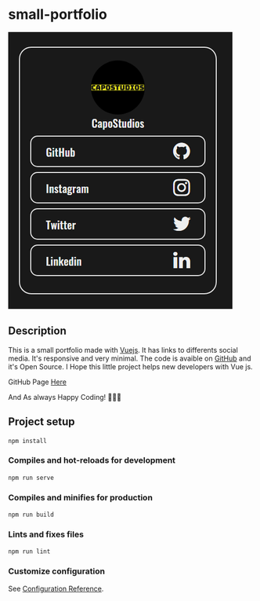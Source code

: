 # small-portfolio 

![Screenshot](https://github.com/CapoStudios/small-portfolio/blob/mocho/src/assets/screenshot1.png)

## Description
This is a small portfolio made with [Vuejs](https://v3.vuejs.org/).
It has links to differents social media. It's responsive and very minimal. The code is avaible on [GitHub](https://github.com/CapoStudios/small-portfolio) and it's Open Source.
I Hope this little project helps new developers with Vue js.

GitHub Page [Here](https://capostudios.github.io/small-portfolio/)

And As always Happy Coding! 👨‍💻💪 


## Project setup
```
npm install
```

### Compiles and hot-reloads for development
```
npm run serve
```

### Compiles and minifies for production
```
npm run build
```

### Lints and fixes files
```
npm run lint
```

### Customize configuration
See [Configuration Reference](https://cli.vuejs.org/config/).
